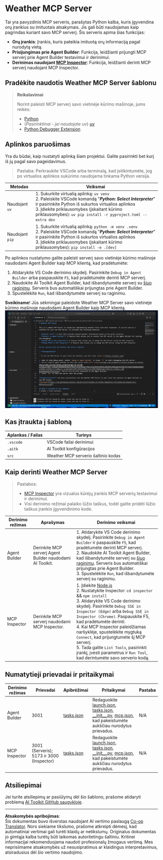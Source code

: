 <!--
CO_OP_TRANSLATOR_METADATA:
{
  "original_hash": "999c5e7623c1e2d5e5a07c2feb39eb67",
  "translation_date": "2025-08-26T17:00:52+00:00",
  "source_file": "10-StreamliningAIWorkflowsBuildingAnMCPServerWithAIToolkit/lab3/code/weather_mcp/README.md",
  "language_code": "lt"
}
-->
# Weather MCP Server

Tai yra pavyzdinis MCP serveris, parašytas Python kalba, kuris įgyvendina orų įrankius su imituotais atsakymais. Jis gali būti naudojamas kaip pagrindas kuriant savo MCP serverį. Šis serveris apima šias funkcijas:

- **Orų įrankis**: Įrankis, kuris pateikia imituotą orų informaciją pagal nurodytą vietą.
- **Prisijungimas prie Agent Builder**: Funkcija, leidžianti prijungti MCP serverį prie Agent Builder testavimui ir derinimui.
- **Derinimas naudojant [MCP Inspector](https://github.com/modelcontextprotocol/inspector)**: Funkcija, leidžianti derinti MCP serverį naudojant MCP Inspector.

## Pradėkite naudotis Weather MCP Server šablonu

> **Reikalavimai**
>
> Norint paleisti MCP serverį savo vietinėje kūrimo mašinoje, jums reikės:
>
> - [Python](https://www.python.org/)
> - (*Pasirinktinai - jei naudojate uv*) [uv](https://github.com/astral-sh/uv)
> - [Python Debugger Extension](https://marketplace.visualstudio.com/items?itemName=ms-python.debugpy)

## Aplinkos paruošimas

Yra du būdai, kaip nustatyti aplinką šiam projektui. Galite pasirinkti bet kurį iš jų pagal savo pageidavimus.

> Pastaba: Perkraukite VSCode arba terminalą, kad įsitikintumėte, jog po virtualios aplinkos sukūrimo naudojama tinkama Python versija.

| Metodas | Veiksmai |
| -------- | ----- |
| Naudojant `uv` | 1. Sukurkite virtualią aplinką: `uv venv` <br>2. Paleiskite VSCode komandą "***Python: Select Interpreter***" ir pasirinkite Python iš sukurtos virtualios aplinkos <br>3. Įdiekite priklausomybes (įskaitant kūrimo priklausomybes): `uv pip install -r pyproject.toml --extra dev` |
| Naudojant `pip` | 1. Sukurkite virtualią aplinką: `python -m venv .venv` <br>2. Paleiskite VSCode komandą "***Python: Select Interpreter***" ir pasirinkite Python iš sukurtos virtualios aplinkos<br>3. Įdiekite priklausomybes (įskaitant kūrimo priklausomybes): `pip install -e .[dev]` | 

Po aplinkos nustatymo galite paleisti serverį savo vietinėje kūrimo mašinoje naudodami Agent Builder kaip MCP klientą, kad pradėtumėte:
1. Atidarykite VS Code derinimo skydelį. Pasirinkite `Debug in Agent Builder` arba paspauskite `F5`, kad pradėtumėte derinti MCP serverį.
2. Naudokite AI Toolkit Agent Builder, kad išbandytumėte serverį su [šiuo raginimu](../../../../../../../../../../../open_prompt_builder). Serveris bus automatiškai prijungtas prie Agent Builder.
3. Spustelėkite `Run`, kad išbandytumėte serverį su raginimu.

**Sveikiname**! Jūs sėkmingai paleidote Weather MCP Server savo vietinėje kūrimo mašinoje naudodami Agent Builder kaip MCP klientą.
![DebugMCP](https://raw.githubusercontent.com/microsoft/windows-ai-studio-templates/refs/heads/dev/mcpServers/mcp_debug.gif)

## Kas įtraukta į šabloną

| Aplankas / Failas | Turinys                                     |
| ----------------- | ------------------------------------------- |
| `.vscode`         | VSCode failai derinimui                    |
| `.aitk`           | AI Toolkit konfigūracijos                  |
| `src`             | Weather MCP serverio šaltinio kodas        |

## Kaip derinti Weather MCP Server

> Pastabos:
> - [MCP Inspector](https://github.com/modelcontextprotocol/inspector) yra vizualus kūrėjų įrankis MCP serverių testavimui ir derinimui.
> - Visi derinimo režimai palaiko lūžio taškus, todėl galite pridėti lūžio taškus įrankio įgyvendinimo kode.

| Derinimo režimas | Aprašymas | Derinimo veiksmai |
| ---------------- | --------- | ----------------- |
| Agent Builder    | Derinkite MCP serverį Agent Builder naudodami AI Toolkit. | 1. Atidarykite VS Code derinimo skydelį. Pasirinkite `Debug in Agent Builder` ir paspauskite `F5`, kad pradėtumėte derinti MCP serverį.<br>2. Naudokite AI Toolkit Agent Builder, kad išbandytumėte serverį su [šiuo raginimu](../../../../../../../../../../../open_prompt_builder). Serveris bus automatiškai prijungtas prie Agent Builder.<br>3. Spustelėkite `Run`, kad išbandytumėte serverį su raginimu. |
| MCP Inspector    | Derinkite MCP serverį naudodami MCP Inspector. | 1. Įdiekite [Node.js](https://nodejs.org/)<br> 2. Nustatykite Inspector: `cd inspector` && `npm install` <br> 3. Atidarykite VS Code derinimo skydelį. Pasirinkite `Debug SSE in Inspector (Edge)` arba `Debug SSE in Inspector (Chrome)`. Paspauskite F5, kad pradėtumėte derinti.<br> 4. Kai MCP Inspector paleidžiamas naršyklėje, spustelėkite mygtuką `Connect`, kad prijungtumėte šį MCP serverį.<br> 5. Tada galite `List Tools`, pasirinkti įrankį, įvesti parametrus ir `Run Tool`, kad derintumėte savo serverio kodą.<br> |

## Numatytieji prievadai ir pritaikymai

| Derinimo režimas | Prievadai | Apibrėžimai | Pritaikymai | Pastaba |
| ---------------- | --------- | ----------- | ----------- | ------- |
| Agent Builder    | 3001      | [tasks.json](../../../../../../10-StreamliningAIWorkflowsBuildingAnMCPServerWithAIToolkit/lab3/code/weather_mcp/.vscode/tasks.json) | Redaguokite [launch.json](../../../../../../10-StreamliningAIWorkflowsBuildingAnMCPServerWithAIToolkit/lab3/code/weather_mcp/.vscode/launch.json), [tasks.json](../../../../../../10-StreamliningAIWorkflowsBuildingAnMCPServerWithAIToolkit/lab3/code/weather_mcp/.vscode/tasks.json), [\_\_init\_\_.py](../../../../../../10-StreamliningAIWorkflowsBuildingAnMCPServerWithAIToolkit/lab3/code/weather_mcp/src/__init__.py), [mcp.json](../../../../../../10-StreamliningAIWorkflowsBuildingAnMCPServerWithAIToolkit/lab3/code/weather_mcp/.aitk/mcp.json), kad pakeistumėte aukščiau nurodytus prievadus. | N/A |
| MCP Inspector    | 3001 (Serveris); 5173 ir 3000 (Inspector) | [tasks.json](../../../../../../10-StreamliningAIWorkflowsBuildingAnMCPServerWithAIToolkit/lab3/code/weather_mcp/.vscode/tasks.json) | Redaguokite [launch.json](../../../../../../10-StreamliningAIWorkflowsBuildingAnMCPServerWithAIToolkit/lab3/code/weather_mcp/.vscode/launch.json), [tasks.json](../../../../../../10-StreamliningAIWorkflowsBuildingAnMCPServerWithAIToolkit/lab3/code/weather_mcp/.vscode/tasks.json), [\_\_init\_\_.py](../../../../../../10-StreamliningAIWorkflowsBuildingAnMCPServerWithAIToolkit/lab3/code/weather_mcp/src/__init__.py), [mcp.json](../../../../../../10-StreamliningAIWorkflowsBuildingAnMCPServerWithAIToolkit/lab3/code/weather_mcp/.aitk/mcp.json), kad pakeistumėte aukščiau nurodytus prievadus. | N/A |

## Atsiliepimai

Jei turite atsiliepimų ar pasiūlymų dėl šio šablono, prašome atidaryti problemą [AI Toolkit GitHub saugykloje](https://github.com/microsoft/vscode-ai-toolkit/issues).

---

**Atsakomybės apribojimas**:  
Šis dokumentas buvo išverstas naudojant AI vertimo paslaugą [Co-op Translator](https://github.com/Azure/co-op-translator). Nors siekiame tikslumo, prašome atkreipti dėmesį, kad automatiniai vertimai gali turėti klaidų ar netikslumų. Originalus dokumentas jo gimtąja kalba turėtų būti laikomas autoritetingu šaltiniu. Kritinei informacijai rekomenduojama naudoti profesionalų žmogaus vertimą. Mes neprisiimame atsakomybės už nesusipratimus ar klaidingus interpretavimus, atsiradusius dėl šio vertimo naudojimo.